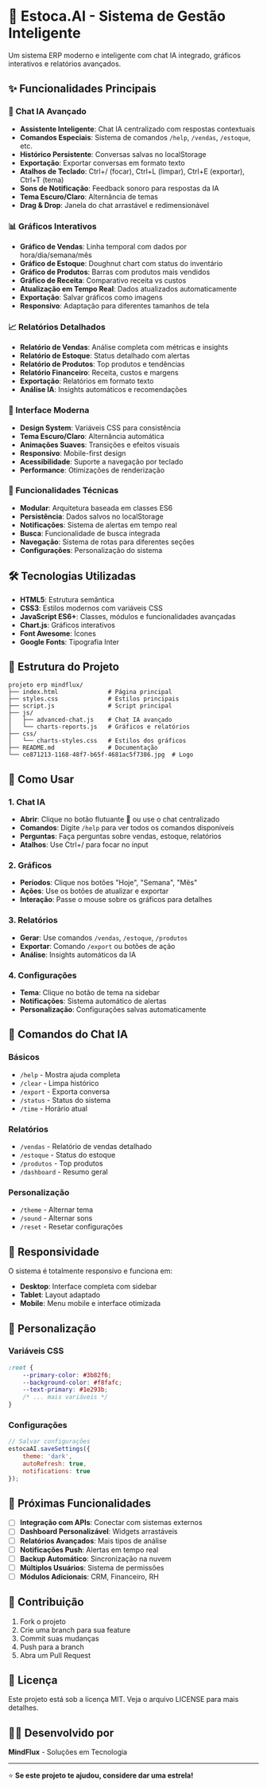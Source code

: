 # 🚀 Estoca.AI - Sistema de Gestão Inteligente

Um sistema ERP moderno e inteligente com chat IA integrado, gráficos interativos e relatórios avançados.

## ✨ Funcionalidades Principais

### 🤖 Chat IA Avançado
- **Assistente Inteligente**: Chat IA centralizado com respostas contextuais
- **Comandos Especiais**: Sistema de comandos `/help`, `/vendas`, `/estoque`, etc.
- **Histórico Persistente**: Conversas salvas no localStorage
- **Exportação**: Exportar conversas em formato texto
- **Atalhos de Teclado**: Ctrl+/ (focar), Ctrl+L (limpar), Ctrl+E (exportar), Ctrl+T (tema)
- **Sons de Notificação**: Feedback sonoro para respostas da IA
- **Tema Escuro/Claro**: Alternância de temas
- **Drag & Drop**: Janela do chat arrastável e redimensionável

### 📊 Gráficos Interativos
- **Gráfico de Vendas**: Linha temporal com dados por hora/dia/semana/mês
- **Gráfico de Estoque**: Doughnut chart com status do inventário
- **Gráfico de Produtos**: Barras com produtos mais vendidos
- **Gráfico de Receita**: Comparativo receita vs custos
- **Atualização em Tempo Real**: Dados atualizados automaticamente
- **Exportação**: Salvar gráficos como imagens
- **Responsivo**: Adaptação para diferentes tamanhos de tela

### 📈 Relatórios Detalhados
- **Relatório de Vendas**: Análise completa com métricas e insights
- **Relatório de Estoque**: Status detalhado com alertas
- **Relatório de Produtos**: Top produtos e tendências
- **Relatório Financeiro**: Receita, custos e margens
- **Exportação**: Relatórios em formato texto
- **Análise IA**: Insights automáticos e recomendações

### 🎨 Interface Moderna
- **Design System**: Variáveis CSS para consistência
- **Tema Escuro/Claro**: Alternância automática
- **Animações Suaves**: Transições e efeitos visuais
- **Responsivo**: Mobile-first design
- **Acessibilidade**: Suporte a navegação por teclado
- **Performance**: Otimizações de renderização

### 🔧 Funcionalidades Técnicas
- **Modular**: Arquitetura baseada em classes ES6
- **Persistência**: Dados salvos no localStorage
- **Notificações**: Sistema de alertas em tempo real
- **Busca**: Funcionalidade de busca integrada
- **Navegação**: Sistema de rotas para diferentes seções
- **Configurações**: Personalização do sistema

## 🛠️ Tecnologias Utilizadas

- **HTML5**: Estrutura semântica
- **CSS3**: Estilos modernos com variáveis CSS
- **JavaScript ES6+**: Classes, módulos e funcionalidades avançadas
- **Chart.js**: Gráficos interativos
- **Font Awesome**: Ícones
- **Google Fonts**: Tipografia Inter

## 📁 Estrutura do Projeto

```
projeto erp mindflux/
├── index.html              # Página principal
├── styles.css              # Estilos principais
├── script.js               # Script principal
├── js/
│   ├── advanced-chat.js    # Chat IA avançado
│   └── charts-reports.js   # Gráficos e relatórios
├── css/
│   └── charts-styles.css   # Estilos dos gráficos
├── README.md               # Documentação
└── ce871213-1168-48f7-b65f-4681ac5f7386.jpg  # Logo
```

## 🚀 Como Usar

### 1. Chat IA
- **Abrir**: Clique no botão flutuante 🤖 ou use o chat centralizado
- **Comandos**: Digite `/help` para ver todos os comandos disponíveis
- **Perguntas**: Faça perguntas sobre vendas, estoque, relatórios
- **Atalhos**: Use Ctrl+/ para focar no input

### 2. Gráficos
- **Períodos**: Clique nos botões "Hoje", "Semana", "Mês"
- **Ações**: Use os botões de atualizar e exportar
- **Interação**: Passe o mouse sobre os gráficos para detalhes

### 3. Relatórios
- **Gerar**: Use comandos `/vendas`, `/estoque`, `/produtos`
- **Exportar**: Comando `/export` ou botões de ação
- **Análise**: Insights automáticos da IA

### 4. Configurações
- **Tema**: Clique no botão de tema na sidebar
- **Notificações**: Sistema automático de alertas
- **Personalização**: Configurações salvas automaticamente

## 🎯 Comandos do Chat IA

### Básicos
- `/help` - Mostra ajuda completa
- `/clear` - Limpa histórico
- `/export` - Exporta conversa
- `/status` - Status do sistema
- `/time` - Horário atual

### Relatórios
- `/vendas` - Relatório de vendas detalhado
- `/estoque` - Status do estoque
- `/produtos` - Top produtos
- `/dashboard` - Resumo geral

### Personalização
- `/theme` - Alternar tema
- `/sound` - Alternar sons
- `/reset` - Resetar configurações

## 📱 Responsividade

O sistema é totalmente responsivo e funciona em:
- **Desktop**: Interface completa com sidebar
- **Tablet**: Layout adaptado
- **Mobile**: Menu mobile e interface otimizada

## 🔧 Personalização

### Variáveis CSS
```css
:root {
    --primary-color: #3b82f6;
    --background-color: #f8fafc;
    --text-primary: #1e293b;
    /* ... mais variáveis */
}
```

### Configurações
```javascript
// Salvar configurações
estocaAI.saveSettings({
    theme: 'dark',
    autoRefresh: true,
    notifications: true
});
```

## 🚀 Próximas Funcionalidades

- [ ] **Integração com APIs**: Conectar com sistemas externos
- [ ] **Dashboard Personalizável**: Widgets arrastáveis
- [ ] **Relatórios Avançados**: Mais tipos de análise
- [ ] **Notificações Push**: Alertas em tempo real
- [ ] **Backup Automático**: Sincronização na nuvem
- [ ] **Múltiplos Usuários**: Sistema de permissões
- [ ] **Módulos Adicionais**: CRM, Financeiro, RH

## 🤝 Contribuição

1. Fork o projeto
2. Crie uma branch para sua feature
3. Commit suas mudanças
4. Push para a branch
5. Abra um Pull Request

## 📄 Licença

Este projeto está sob a licença MIT. Veja o arquivo LICENSE para mais detalhes.

## 👨‍💻 Desenvolvido por

**MindFlux** - Soluções em Tecnologia

---

⭐ **Se este projeto te ajudou, considere dar uma estrela!** 